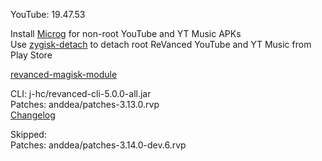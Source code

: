 YouTube: 19.47.53  

Install [Microg](https://github.com/ReVanced/GmsCore/releases) for non-root YouTube and YT Music APKs  
Use [zygisk-detach](https://github.com/j-hc/zygisk-detach) to detach root ReVanced YouTube and YT Music from Play Store  

[revanced-magisk-module](https://github.com/j-hc/revanced-magisk-module)
  
CLI: j-hc/revanced-cli-5.0.0-all.jar  
Patches: anddea/patches-3.13.0.rvp  
[Changelog](https://github.com/anddea/revanced-patches/releases/tag/v3.13.0)  

Skipped:  
Patches: anddea/patches-3.14.0-dev.6.rvp    
